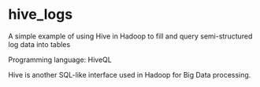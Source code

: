 # hive_logs
A simple example of using Hive in Hadoop to fill and query semi-structured log data into tables

Programming language: HiveQL

Hive is another SQL-like interface used in Hadoop for Big Data processing. 
